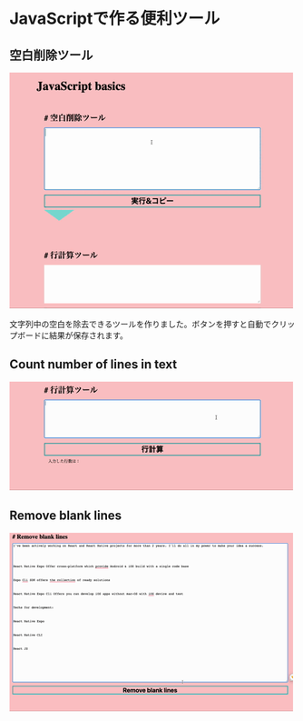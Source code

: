 # JavaScriptで作る便利ツール

## 空白削除ツール

![空白削除ツール](./assets/movie_02.gif)

文字列中の空白を除去できるツールを作りました。ボタンを押すと自動でクリップボードに結果が保存されます。

## Count number of lines in text
![行計算ツール](./assets/movie_01.gif)

## Remove blank lines
![Remove blank lines](./assets/movie_03.gif)




